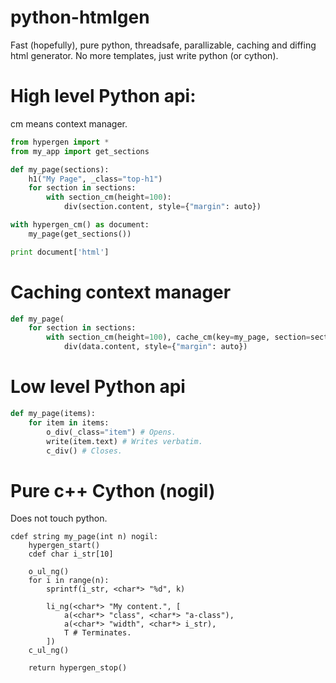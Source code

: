 # python-htmlgen
Fast (hopefully), pure python, threadsafe, parallizable, caching and diffing html generator. No more templates, just write python (or cython).

# High level Python api:

cm means context manager.

```python
from hypergen import *
from my_app import get_sections

def my_page(sections):
    h1("My Page", _class="top-h1")
    for section in sections:
        with section_cm(height=100):
            div(section.content, style={"margin": auto})

with hypergen_cm() as document:
    my_page(get_sections())

print document['html']
```

# Caching context manager

```python
def my_page(
    for section in sections:
        with section_cm(height=100), cache_cm(key=my_page, section=section) as data:
            div(data.content, style={"margin": auto})
```

# Low level Python api

```python
def my_page(items):
    for item in items:
        o_div(_class="item") # Opens.
        write(item.text) # Writes verbatim.
        c_div() # Closes.
```

# Pure c++ Cython (nogil)

Does not touch python.

```cython
cdef string my_page(int n) nogil:
    hypergen_start()
    cdef char i_str[10]

    o_ul_ng()
    for i in range(n):
        sprintf(i_str, <char*> "%d", k)

        li_ng(<char*> "My content.", [
            a(<char*> "class", <char*> "a-class"),
            a(<char*> "width", <char*> i_str),
            T # Terminates.
        ])
    c_ul_ng()

    return hypergen_stop()
```
